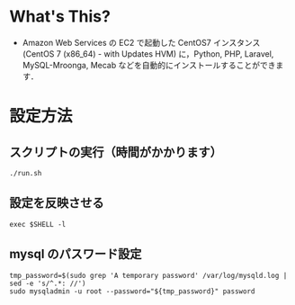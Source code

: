 # What's This?
- Amazon Web Services の EC2 で起動した CentOS7 インスタンス (CentOS 7 (x86_64) - with Updates HVM) に，Python, PHP, Laravel, MySQL-Mroonga, Mecab などを自動的にインストールすることができます．

# 設定方法

## スクリプトの実行（時間がかかります）
~~~
./run.sh
~~~

## 設定を反映させる
~~~
exec $SHELL -l
~~~

## mysql のパスワード設定

~~~
tmp_password=$(sudo grep 'A temporary password' /var/log/mysqld.log | sed -e 's/^.*: //')
sudo mysqladmin -u root --password="${tmp_password}" password
~~~

